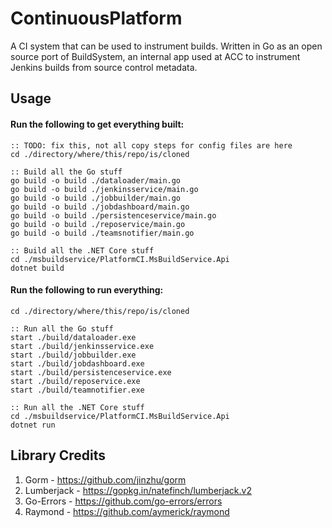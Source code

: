 # ContinuousPlatform
A CI system that can be used to instrument builds. Written in Go as an open source port of BuildSystem,
an internal app used at ACC to instrument Jenkins builds from source control metadata.

## Usage
 
#### Run the following to get everything built:

~~~~Batchfile
:: TODO: fix this, not all copy steps for config files are here
cd ./directory/where/this/repo/is/cloned

:: Build all the Go stuff
go build -o build ./dataloader/main.go 
go build -o build ./jenkinsservice/main.go
go build -o build ./jobbuilder/main.go
go build -o build ./jobdashboard/main.go
go build -o build ./persistenceservice/main.go
go build -o build ./reposervice/main.go
go build -o build ./teamsnotifier/main.go

:: Build all the .NET Core stuff
cd ./msbuildservice/PlatformCI.MsBuildService.Api
dotnet build
~~~~

#### Run the following to run everything:

~~~~Batchfile
cd ./directory/where/this/repo/is/cloned

:: Run all the Go stuff
start ./build/dataloader.exe
start ./build/jenkinsservice.exe
start ./build/jobbuilder.exe
start ./build/jobdashboard.exe
start ./build/persistenceservice.exe
start ./build/reposervice.exe
start ./build/teamnotifier.exe

:: Run all the .NET Core stuff
cd ./msbuildservice/PlatformCI.MsBuildService.Api
dotnet run
~~~~

## Library Credits
1. Gorm - https://github.com/jinzhu/gorm
1. Lumberjack - https://gopkg.in/natefinch/lumberjack.v2	
1. Go-Errors - https://github.com/go-errors/errors
1. Raymond - https://github.com/aymerick/raymond